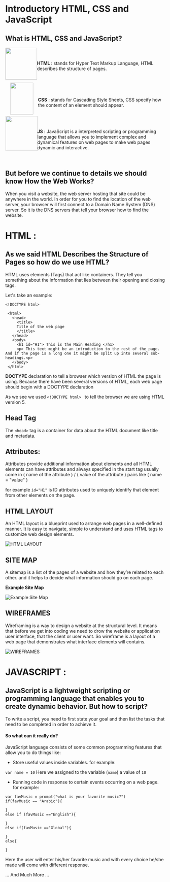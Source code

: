 # Introductory HTML, CSS and JavaScript

## **What is HTML, CSS and JavaScript?**

<div style="display:flex;">
<img src="https://upload.wikimedia.org/wikipedia/commons/thumb/6/61/HTML5_logo_and_wordmark.svg/512px-HTML5_logo_and_wordmark.svg.png" width="100px" height="100px"><p style="margin-top:40px"><strong>HTML </strong>: stands for Hyper Text Markup Language, HTML describes the structure of pages.</p>
</div>
<div style="display:flex;">
<img style="margin:10px 15px 5px 15px; float: left;" src="https://upload.wikimedia.org/wikipedia/commons/thumb/d/d5/CSS3_logo_and_wordmark.svg/1200px-CSS3_logo_and_wordmark.svg.png" width="73px" height="100px"><p style="margin-top:55px"><strong>CSS</strong> : stands for Cascading Style Sheets, CSS specify how the content of an element should appear.</p>
</div>
<div style="display:flex">
<img style="margin-left:1px" src="https://www.growingsearch.com/blog/wp-content/uploads/2019/02/Javascript-shield.png" width="100px" height="110px"><p style="margin-top:40px"><strong>JS</strong> : JavaScript is a interpreted scripting or programming language that allows you to implement complex and dynamical features on web pages to make web pages dynamic and interactive.</p>
</div>
<br>

## But before we continue to details we should know How the Web Works?
When you visit a website, the web server hosting that site could be anywhere in the world. In order for you to find the location of the web server, your browser will first connect to a Domain Name System (DNS) server. So it is the DNS servers that tell your browser how to find the website.

# HTML :
## As we said HTML Describes the Structure of Pages so how do we use HTML?

HTML uses elements (Tags) that act like containers. They tell you something about the information that lies between their opening and closing tags.

Let's take an example:
```
<!DOCTYPE html> 

 <html>
   <head>
     <title>
     Title of the web page
     </title>
   </head>
   <body>
     <h1 id="H1"> This is the Main Heading </h1>
     <p> This text might be an introduction to the rest of the page. And if the page is a long one it might be split up into several sub-headings.<p>
   </body>
 </html>
```
**DOCTYPE** declaration to tell a browser which version of HTML the page is using.
Because there have been several versions of HTML, each web page should begin with a DOCTYPE declaration

As we see we used `<!DOCTYPE html> ` to tell the browser we are using HTML version 5.

## Head Tag
The `<head>` tag is a container for data about the HTML document like title and metadata.

## Attributes:

Attributes provide additional information about elements and all HTML elements can have attributes and always specified in the start tag usually come in ( name of the attribute ) / ( value of the attribute ) pairs like ( name = "value" )

for example `id="H1"` is ID attributes used to uniquely identify that element from other elements on the page.

## HTML LAYOUT
An HTML layout is a blueprint used to arrange web pages in a well-defined manner. It is easy to navigate, simple to understand and uses HTML tags to customize web design elements.

![HTML LAYOUT](https://stuyhsdesign.files.wordpress.com/2016/05/yoko-html5.png)

## SITE MAP
A sitemap is a list of the pages of a website and how they’re related to each other. and it helps to decide what information should go on each page.

**Example Site Map**

![Example Site Map](https://spaciousphilly.com/wp-content/uploads/2020/02/Africa-Peacebuilding-Institute-New-Sitemap-2-1024x629.png)

## WIREFRAMES

Wireframing is a way to design a website at the structural level. It means that before we get into coding we need to drow the website or application user interface, that the client or user want. So wireframe is a layout of a web page that demonstrates what interface elements will contains.

![WIREFRAMES](https://www.comentum.com/images/wireframes-sample/ecommerce/home.png)

# JAVASCRIPT :
## JavaScript is a lightweight scripting or programming language that enables you to create dynamic behavior. But how to script?

To write a script, you need to first state your goal and then list the tasks that need to be completed in order to achieve it.

#### So what can it really do?
JavaScript language consists of some common programming features that allow you to do things like:
* Store useful values inside variables. for example:

`var name = 10`
Here we assigned to the variable (`name`) a value of `10`

* Running code in response to certain events occurring on a web page. for example:
```
var favMusic = prompt("what is your favorite music?")
if(favMusic == "Arabic"){

}
else if (favMusic =="English"){

}
else if(favMusic =="Global"){

}
else{
  
}
```

Here the user will enter his/her favorite music and with every choice he/she made will come with different response.

... And Much More ...